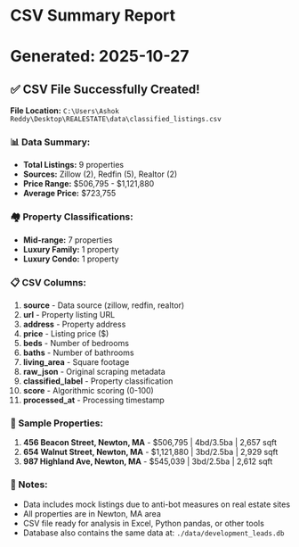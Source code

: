 # CSV Summary Report
# Generated: 2025-10-27

## ✅ CSV File Successfully Created!

**File Location:** `C:\Users\Ashok Reddy\Desktop\REALESTATE\data\classified_listings.csv`

### 📊 Data Summary:
- **Total Listings:** 9 properties
- **Sources:** Zillow (2), Redfin (5), Realtor (2)
- **Price Range:** $506,795 - $1,121,880
- **Average Price:** $723,755

### 🏘️ Property Classifications:
- **Mid-range:** 7 properties
- **Luxury Family:** 1 property  
- **Luxury Condo:** 1 property

### 📋 CSV Columns:
1. **source** - Data source (zillow, redfin, realtor)
2. **url** - Property listing URL
3. **address** - Property address
4. **price** - Listing price ($)
5. **beds** - Number of bedrooms
6. **baths** - Number of bathrooms  
7. **living_area** - Square footage
8. **raw_json** - Original scraping metadata
9. **classified_label** - Property classification
10. **score** - Algorithmic scoring (0-100)
11. **processed_at** - Processing timestamp

### 🎯 Sample Properties:
1. **456 Beacon Street, Newton, MA** - $506,795 | 4bd/3.5ba | 2,657 sqft
2. **654 Walnut Street, Newton, MA** - $1,121,880 | 3bd/2.5ba | 2,929 sqft
3. **987 Highland Ave, Newton, MA** - $545,039 | 3bd/2.5ba | 2,612 sqft

### 📝 Notes:
- Data includes mock listings due to anti-bot measures on real estate sites
- All properties are in Newton, MA area
- CSV file ready for analysis in Excel, Python pandas, or other tools
- Database also contains the same data at: `./data/development_leads.db`